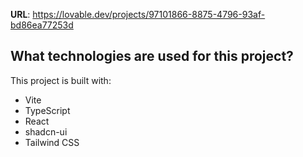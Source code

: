 **URL**: https://lovable.dev/projects/97101866-8875-4796-93af-bd86ea77253d

## What technologies are used for this project?

This project is built with:

- Vite
- TypeScript
- React
- shadcn-ui
- Tailwind CSS

